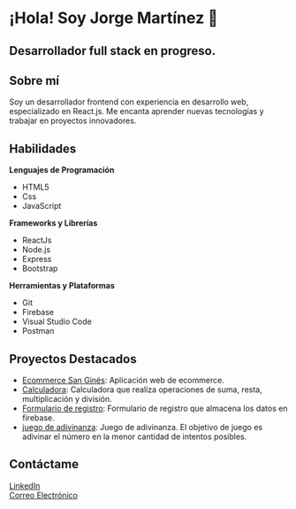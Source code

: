 # ¡Hola! Soy Jorge Martínez 👋


## Desarrollador full stack en progreso.

## Sobre mí
Soy un desarrollador frontend con experiencia en desarrollo web, especializado en React.js. Me encanta aprender nuevas tecnologías y trabajar en proyectos innovadores.


## Habilidades

**Lenguajes de Programación**
- HTML5
- Css
- JavaScript
  
**Frameworks y Librerías**
- ReactJs
- Node.js
- Express
- Bootstrap
  
**Herramientas y Plataformas**
- Git
- Firebase
- Visual Studio Code
- Postman



## Proyectos Destacados

- [Ecommerce San Ginés](https://jorgegastonmartinez.github.io/e-commerse-Chocolateria-San-Gines/): Aplicación web de ecommerce.
- [Calculadora](https://jorgegastonmartinez.github.io/calculadora/): Calculadora que realiza operaciones de suma, resta, multiplicación y división.
- [Formulario de registro](https://jorgegastonmartinez.github.io/formulario-registro/): Formulario de registro que almacena los datos en firebase.
- [juego de adivinanza](https://jorgegastonmartinez.github.io/adivina-el-numero/): Juego de adivinanza. El objetivo de juego es adivinar el número en la menor cantidad de intentos posibles.



## Contáctame

[LinkedIn](https://www.linkedin.com/in/jorgegastonmartinez/)  
[Correo Electrónico](mailto:jgastonmartinez@gmail.com)
